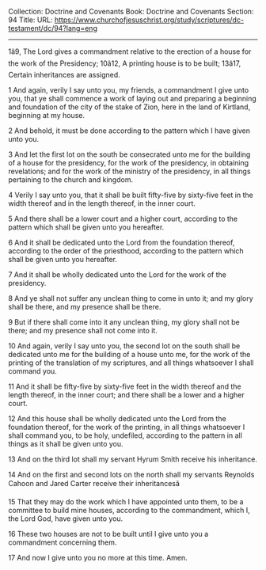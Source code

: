 Collection: Doctrine and Covenants
Book: Doctrine and Covenants
Section: 94
Title: 
URL: https://www.churchofjesuschrist.org/study/scriptures/dc-testament/dc/94?lang=eng

---

1â9, The Lord gives a commandment relative to the erection of a house for the work of the Presidency; 10â12, A printing house is to be built; 13â17, Certain inheritances are assigned.

1 And again, verily I say unto you, my friends, a commandment I give unto you, that ye shall commence a work of laying out and preparing a beginning and foundation of the city of the stake of Zion, here in the land of Kirtland, beginning at my house.

2 And behold, it must be done according to the pattern which I have given unto you.

3 And let the first lot on the south be consecrated unto me for the building of a house for the presidency, for the work of the presidency, in obtaining revelations; and for the work of the ministry of the presidency, in all things pertaining to the church and kingdom.

4 Verily I say unto you, that it shall be built fifty-five by sixty-five feet in the width thereof and in the length thereof, in the inner court.

5 And there shall be a lower court and a higher court, according to the pattern which shall be given unto you hereafter.

6 And it shall be dedicated unto the Lord from the foundation thereof, according to the order of the priesthood, according to the pattern which shall be given unto you hereafter.

7 And it shall be wholly dedicated unto the Lord for the work of the presidency.

8 And ye shall not suffer any unclean thing to come in unto it; and my glory shall be there, and my presence shall be there.

9 But if there shall come into it any unclean thing, my glory shall not be there; and my presence shall not come into it.

10 And again, verily I say unto you, the second lot on the south shall be dedicated unto me for the building of a house unto me, for the work of the printing of the translation of my scriptures, and all things whatsoever I shall command you.

11 And it shall be fifty-five by sixty-five feet in the width thereof and the length thereof, in the inner court; and there shall be a lower and a higher court.

12 And this house shall be wholly dedicated unto the Lord from the foundation thereof, for the work of the printing, in all things whatsoever I shall command you, to be holy, undefiled, according to the pattern in all things as it shall be given unto you.

13 And on the third lot shall my servant Hyrum Smith receive his inheritance.

14 And on the first and second lots on the north shall my servants Reynolds Cahoon and Jared Carter receive their inheritancesâ

15 That they may do the work which I have appointed unto them, to be a committee to build mine houses, according to the commandment, which I, the Lord God, have given unto you.

16 These two houses are not to be built until I give unto you a commandment concerning them.

17 And now I give unto you no more at this time. Amen.
